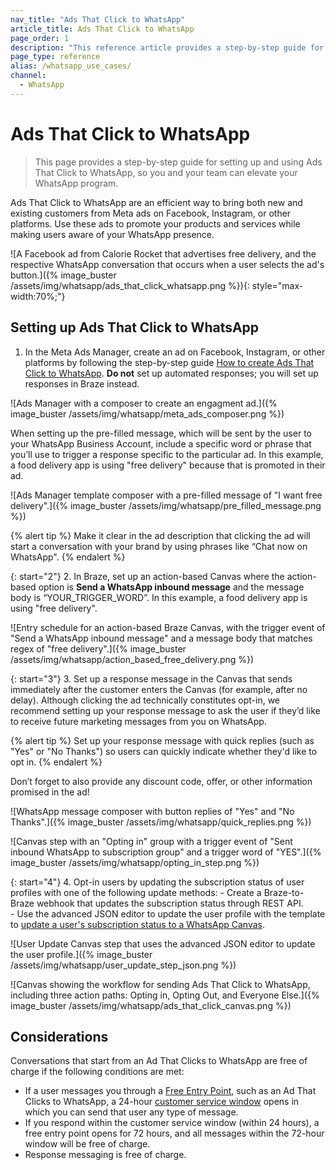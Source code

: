 ```yaml
---
nav_title: "Ads That Click to WhatsApp"
article_title: Ads That Click to WhatsApp
page_order: 1
description: "This reference article provides a step-by-step guide for setting up and using Ads That Click to WhatsApp."
page_type: reference
alias: /whatsapp_use_cases/
channel:
  - WhatsApp
---
```


# Ads That Click to WhatsApp

> This page provides a step-by-step guide for setting up and using Ads That Click to WhatsApp, so you and your team can elevate your WhatsApp program.

Ads That Click to WhatsApp are an efficient way to bring both new and existing customers from Meta ads on Facebook, Instagram, or other platforms. Use these ads to promote your products and services while making users aware of your WhatsApp presence.

![A Facebook ad from Calorie Rocket that advertises free delivery, and the respective WhatsApp conversation that occurs when a user selects the ad's button.]({% image_buster /assets/img/whatsapp/ads_that_click_whatsapp.png %}){: style="max-width:70%;"}

## Setting up Ads That Click to WhatsApp

1. In the Meta Ads Manager, create an ad on Facebook, Instagram, or other platforms by following the step-by-step guide [How to create Ads That Click to WhatsApp](https://business.whatsapp.com/products/create-ads-that-click-to-whatsapp). **Do not** set up automated responses; you will set up responses in Braze instead.

![Ads Manager with a composer to create an engagment ad.]({% image_buster /assets/img/whatsapp/meta_ads_composer.png %})

When setting up the pre-filled message, which will be sent by the user to your WhatsApp Business Account, include a specific word or phrase that you’ll use to trigger a response specific to the particular ad. In this example, a food delivery app is using "free delivery" because that is promoted in their ad. 

![Ads Manager template composer with a pre-filled message of "I want free delivery".]({% image_buster /assets/img/whatsapp/pre_filled_message.png %})

{% alert tip %}
Make it clear in the ad description that clicking the ad will start a conversation with your brand by using phrases like “Chat now on WhatsApp". 
{% endalert %}

{: start="2"}
2. In Braze, set up an action-based Canvas where the action-based option is **Send a WhatsApp inbound message** and the message body is “YOUR_TRIGGER_WORD”. In this example, a food delivery app is using "free delivery".

![Entry schedule for an action-based Braze Canvas, with the trigger event of "Send a WhatsApp inbound message" and a message body that matches regex of "free delivery".]({% image_buster /assets/img/whatsapp/action_based_free_delivery.png %})

{: start="3"}
3. Set up a response message in the Canvas that sends immediately after the customer enters the Canvas (for example, after no delay). Although clicking the ad technically constitutes opt-in, we recommend setting up your response message to ask the user if they’d like to receive future marketing messages from you on WhatsApp. 

{% alert tip %}
Set up your response message with quick replies (such as "Yes" or "No Thanks") so users can quickly indicate whether they'd like to opt in.
{% endalert %}

Don’t forget to also provide any discount code, offer, or other information promised in the ad!

![WhatsApp message composer with button replies of "Yes" and "No Thanks".]({% image_buster /assets/img/whatsapp/quick_replies.png %})

![Canvas step with an "Opting in" group with a trigger event of "Sent inbound WhatsApp to subscription group" and a trigger word of "YES".]({% image_buster /assets/img/whatsapp/opting_in_step.png %})

{: start="4"}
4. Opt-in users by updating the subscription status of user profiles with one of the following update methods:
    - Create a Braze-to-Braze webhook that updates the subscription status through REST API.  
    - Use the advanced JSON editor to update the user profile with the template to [update a user's subscription status to a WhatsApp Canvas]({{site.baseurl}}/user_guide/message_building_by_channel/whatsapp/user_subscription/#whatsapp-opt-in-and-opt-out-process).

![User Update Canvas step that uses the advanced JSON editor to update the user profile.]({% image_buster /assets/img/whatsapp/user_update_step_json.png %})

![Canvas showing the workflow for sending Ads That Click to WhatsApp, including three action paths: Opting in, Opting Out, and Everyone Else.]({% image_buster /assets/img/whatsapp/ads_that_click_canvas.png %})

## Considerations

Conversations that start from an Ad That Clicks to WhatsApp are free of charge if the following conditions are met:

- If a user messages you through a [Free Entry Point](https://developers.facebook.com/docs/whatsapp/pricing#free-entry-point-conversations), such as an Ad That Clicks to WhatsApp, a 24-hour [customer service window](https://developers.facebook.com/docs/whatsapp/cloud-api/guides/send-messages#customer-service-windows) opens in which you can send that user any type of message.
- If you respond within the customer service window (within 24 hours), a free entry point opens for 72 hours, and all messages within the 72-hour window will be free of charge.
- Response messaging is free of charge.